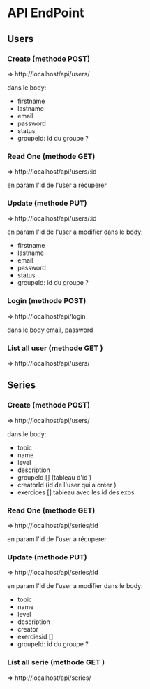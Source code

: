 
# API EndPoint

## Users 

### Create (methode POST)
=> http://localhost/api/users/

dans le body:

  * firstname
  * lastname 
  * email 
  * password
  * status
  * groupeId: id du groupe ?

### Read One (methode GET)
=> http://localhost/api/users/:id

en param l'id de l'user a récuperer 

### Update (methode PUT)
=> http://localhost/api/users/:id

en param l'id de l'user a modifier 
dans le body:
  * firstname
  * lastname 
  * email 
  * password
  * status
  * groupeId: id du groupe ?
  
### Login (methode POST)
=> http://localhost/api/login

dans le body email, password 


### List all user (methode GET )
=> http://localhost/api/users/


## Series


### Create (methode POST)
=> http://localhost/api/users/

dans le body:

  * topic
  * name 
  * level 
  * description
  * groupeId [] (tableau d'id )
  * creatorId (id de l'user qui a créer )
  * exercices [] tableau avec les id des exos 

### Read One (methode GET)
=> http://localhost/api/series/:id

en param l'id de l'user a récuperer 

### Update (methode PUT)
=> http://localhost/api/series/:id

en param l'id de l'user a modifier 
dans le body:
  * topic 
  * name  
  * level 
  * description
  * creator
  * exerciesid []
  * groupeId: id du groupe ?
  

### List all serie (methode GET )
=> http://localhost/api/series/



